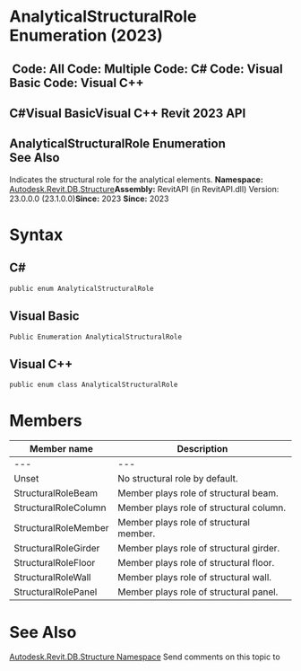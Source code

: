 # AnalyticalStructuralRole Enumeration (2023)

﻿
 Code: All Code: Multiple Code: C# Code: Visual Basic Code: Visual C++   
---  
C#Visual BasicVisual C++
Revit 2023 API  
---  
AnalyticalStructuralRole Enumeration  
See Also  
---  
Indicates the structural role for the analytical elements. 
**Namespace:** [Autodesk.Revit.DB.Structure](d586b341-f687-9d90-e96d-255806b7d4fc.md "Autodesk.Revit.DB.Structure Namespace")**Assembly:** RevitAPI (in RevitAPI.dll) Version: 23.0.0.0 (23.1.0.0)**Since:** 2023 **Since:** 2023 
# Syntax
C#  
---  
```text
public enum AnalyticalStructuralRole
```
  
Visual Basic  
---  
```text
Public Enumeration AnalyticalStructuralRole
```
  
Visual C++  
---  
```text
public enum class AnalyticalStructuralRole
```
  
# Members
| Member name | Description |
| --- | --- |
| --- | --- |
| Unset | No structural role by default. |
| StructuralRoleBeam | Member plays role of structural beam. |
| StructuralRoleColumn | Member plays role of structural column. |
| StructuralRoleMember | Member plays role of structural member. |
| StructuralRoleGirder | Member plays role of structural girder. |
| StructuralRoleFloor | Member plays role of structural floor. |
| StructuralRoleWall | Member plays role of structural wall. |
| StructuralRolePanel | Member plays role of structural panel. |

# See Also
[Autodesk.Revit.DB.Structure Namespace](d586b341-f687-9d90-e96d-255806b7d4fc.md "Autodesk.Revit.DB.Structure Namespace")
Send comments on this topic to 